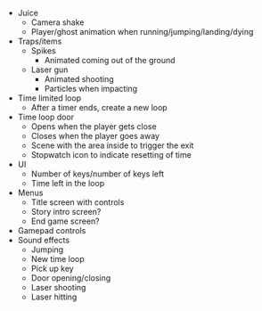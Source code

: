 * Juice
  * Camera shake
  * Player/ghost animation when running/jumping/landing/dying
* Traps/items
  * Spikes
    * Animated coming out of the ground
  * Laser gun
    * Animated shooting
    * Particles when impacting
* Time limited loop
  * After a timer ends, create a new loop
* Time loop door
  * Opens when the player gets close
  * Closes when the player goes away
  * Scene with the area inside to trigger the exit
  * Stopwatch icon to indicate resetting of time
* UI
  * Number of keys/number of keys left
  * Time left in the loop
* Menus
  * Title screen with controls
  * Story intro screen?
  * End game screen?
* Gamepad controls
* Sound effects
  * Jumping
  * New time loop
  * Pick up key
  * Door opening/closing
  * Laser shooting
  * Laser hitting
